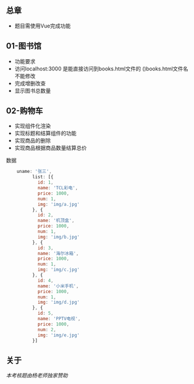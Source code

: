 ## 总章

-   题目需使用Vue完成功能

## 01-图书馆

-   功能要求
-   访问localhost:3000 是能直接访问到books.html文件的  ()books.html文件名不能修改
-   完成增删改查
-   显示图书总数量

## 02-购物车

-   实现组件化渲染
-   实现标题和结算组件的功能
-   实现商品的删除
- 实现商品根据商品数量结算总价

数据

```js
    uname: '张三',
          list: [{
            id: 1,
            name: 'TCL彩电',
            price: 1000,
            num: 1,
            img: 'img/a.jpg'
          }, {
            id: 2,
            name: '机顶盒',
            price: 1000,
            num: 1,
            img: 'img/b.jpg'
          }, {
            id: 3,
            name: '海尔冰箱',
            price: 1000,
            num: 1,
            img: 'img/c.jpg'
          }, {
            id: 4,
            name: '小米手机',
            price: 1000,
            num: 1,
            img: 'img/d.jpg'
          }, {
            id: 5,
            name: 'PPTV电视',
            price: 1000,
            num: 2,
            img: 'img/e.jpg'
          }]
```



## 关于

*本考核题由杨老师独家赞助*